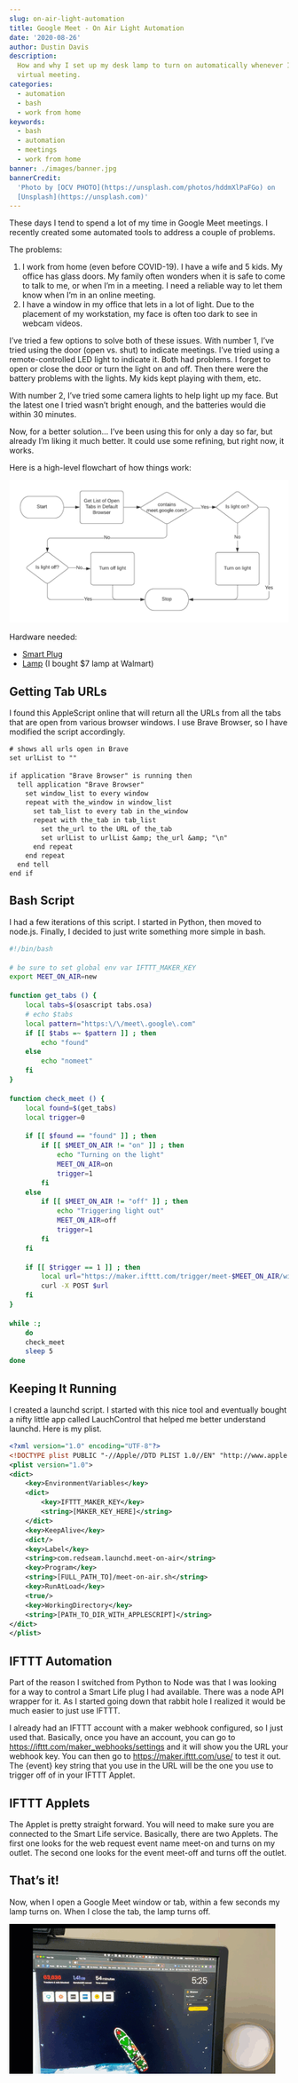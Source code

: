 ```yaml
---
slug: on-air-light-automation
title: Google Meet - On Air Light Automation
date: '2020-08-26'
author: Dustin Davis
description:
  How and why I set up my desk lamp to turn on automatically whenever I'm in a
  virtual meeting.
categories:
  - automation
  - bash
  - work from home
keywords:
  - bash
  - automation
  - meetings
  - work from home
banner: ./images/banner.jpg
bannerCredit:
  'Photo by [OCV PHOTO](https://unsplash.com/photos/hddmXlPaFGo) on
  [Unsplash](https://unsplash.com)'
---
```


These days I tend to spend a lot of my time in Google Meet meetings. I recently
created some automated tools to address a couple of problems.

The problems:

1. I work from home (even before COVID-19). I have a wife and 5 kids. My office
   has glass doors. My family often wonders when it is safe to come to talk to
   me, or when I’m in a meeting. I need a reliable way to let them know when I’m
   in an online meeting.
2. I have a window in my office that lets in a lot of light. Due to the
   placement of my workstation, my face is often too dark to see in webcam
   videos.

I’ve tried a few options to solve both of these issues. With number 1, I’ve
tried using the door (open vs. shut) to indicate meetings. I’ve tried using a
remote-controlled LED light to indicate it. Both had problems. I forget to open
or close the door or turn the light on and off. Then there were the battery
problems with the lights. My kids kept playing with them, etc.

With number 2, I’ve tried some camera lights to help light up my face. But the
latest one I tried wasn’t bright enough, and the batteries would die within 30
minutes.

Now, for a better solution… I’ve been using this for only a day so far, but
already I’m liking it much better. It could use some refining, but right now, it
works.

Here is a high-level flowchart of how things work:

![Flow diagram](./images/meet-on-air.png)

Hardware needed:

- [Smart Plug](https://amzn.to/31wUiMU)
- [Lamp](https://amzn.to/3b2VjzM) (I bought \$7 lamp at Walmart)

## Getting Tab URLs

I found this AppleScript online that will return all the URLs from all the tabs
that are open from various browser windows. I use Brave Browser, so I have
modified the script accordingly.

```applescript
# shows all urls open in Brave
set urlList to ""

if application "Brave Browser" is running then
  tell application "Brave Browser"
    set window_list to every window
    repeat with the_window in window_list
      set tab_list to every tab in the_window
      repeat with the_tab in tab_list
        set the_url to the URL of the_tab
        set urlList to urlList &amp; the_url &amp; "\n"
      end repeat
    end repeat
  end tell
end if
```

## Bash Script

I had a few iterations of this script. I started in Python, then moved to
node.js. Finally, I decided to just write something more simple in bash.

```bash
#!/bin/bash

# be sure to set global env var IFTTT_MAKER_KEY
export MEET_ON_AIR=new

function get_tabs () {
    local tabs=$(osascript tabs.osa)
    # echo $tabs
    local pattern="https:\/\/meet\.google\.com"
    if [[ $tabs =~ $pattern ]] ; then
        echo "found"
    else
        echo "nomeet"
    fi
}

function check_meet () {
    local found=$(get_tabs)
    local trigger=0

    if [[ $found == "found" ]] ; then
        if [[ $MEET_ON_AIR != "on" ]] ; then
            echo "Turning on the light"
            MEET_ON_AIR=on
            trigger=1
        fi
    else
        if [[ $MEET_ON_AIR != "off" ]] ; then
            echo "Triggering light out"
            MEET_ON_AIR=off
            trigger=1
        fi
    fi

    if [[ $trigger == 1 ]] ; then
        local url="https://maker.ifttt.com/trigger/meet-$MEET_ON_AIR/with/key/$IFTTT_MAKER_KEY"
        curl -X POST $url
    fi
}

while :;
    do
    check_meet
    sleep 5
done
```

## Keeping It Running

I created a launchd script. I started with this nice tool and eventually bought
a nifty little app called LauchControl that helped me better understand launchd.
Here is my plist.

```xml
<?xml version="1.0" encoding="UTF-8"?>
<!DOCTYPE plist PUBLIC "-//Apple//DTD PLIST 1.0//EN" "http://www.apple.com/DTDs/PropertyList-1.0.dtd">
<plist version="1.0">
<dict>
	<key>EnvironmentVariables</key>
	<dict>
		<key>IFTTT_MAKER_KEY</key>
		<string>[MAKER_KEY_HERE]</string>
	</dict>
	<key>KeepAlive</key>
	<dict/>
	<key>Label</key>
	<string>com.redseam.launchd.meet-on-air</string>
	<key>Program</key>
	<string>[FULL_PATH_TO]/meet-on-air.sh</string>
	<key>RunAtLoad</key>
	<true/>
	<key>WorkingDirectory</key>
	<string>[PATH_TO_DIR_WITH_APPLESCRIPT]</string>
</dict>
</plist>
```

## IFTTT Automation

Part of the reason I switched from Python to Node was that I was looking for a
way to control a Smart Life plug I had available. There was a node API wrapper
for it. As I started going down that rabbit hole I realized it would be much
easier to just use IFTTT.

I already had an IFTTT account with a maker webhook configured, so I just used
that. Basically, once you have an account, you can go to
https://ifttt.com/maker_webhooks/settings and it will show you the URL your
webhook key. You can then go to https://maker.ifttt.com/use/ to test it out. The
{event} key string that you use in the URL will be the one you use to trigger
off of in your IFTTT Applet.

## IFTTT Applets

The Applet is pretty straight forward. You will need to make sure you are
connected to the Smart Life service. Basically, there are two Applets. The first
one looks for the web request event name meet-on and turns on my outlet. The
second one looks for the event meet-off and turns off the outlet.

## That’s it!

Now, when I open a Google Meet window or tab, within a few seconds my lamp turns
on. When I close the tab, the lamp turns off.

![Working GIF](./images/1.gif)
